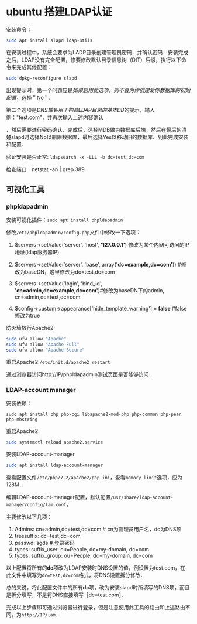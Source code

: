 # ubuntu 搭建LDAP认证

安装命令：

```bash
sudo apt install slapd ldap-utils
```

在安装过程中，系统会要求为LADP目录创建管理员密码．并确认密码．安装完成之后，LDAP没有完全配置，修要修改默认目录信息树（DIT）后缀，执行以下命令来完成其他配置：

```bash
sudo dpkg-reconfigure slapd
```

出现提示时，第一个问题应是*如果启用此选项，则不会为你创建爱你数据库的初始配置*，选择＂No＂.

第二个选项是*DNS域名用于构造LDAP目录的基本DB*的提示，输入例："test.com"．并再次输入上述内容确认

．然后需要进行密码确认．完成后，选择MDB做为数据库后端，然后在最后的清楚slapd时选择No以删除数据库，最后选择Yes以移动旧的数据库．到此完成安装和配置．

验证安装是否正常: `ldapsearch -x -LLL -b dc=test,dc=com`

检查端口　netstat -an | grep 389

## 可视化工具

### phpldapadmin

安装可视化插件：`sudo apt install phpldapadmin`

修改`/etc/phpldapadmin/config.php`文件中修改一下选项：

1. $servers->setValue('server'. 'host', **'127.0.0.1'**)  修改为某个内网可访问的IP地址(ldap服务器IP)

2. $servers->setValue('server'. 'base', array(**'dc=example,dc=com'**)) #修改为baseDN，这里修改为dc=test,dc=com

3. $servers->setValue('login', 'bind_id', **'cn=admin,dc=example,dc=com'**)#修改为baseDN下的admin, cn=admin,dc=test,dc=com

4. $config->custom->appearance['hide_template_warning'] = **false** #false修改为true

防火墙放行Apache2:

```bash
sudo ufw allow "Apache"
sudo ufw allow "Apache Full"
sudo ufw allow "Apache Secure" 
```

重启Apache2:`/etc/init.d/apache2 restart`

通过浏览器访问http://IP/phpldapadmin测试页面是否能够访问．



### LDAP-account manager

安装依赖：

```
sudo apt install php php-cgi libapache2-mod-php php-common php-pear php-mbstring
```

重启Apache2

```bash
sudo systemctl reload apache2.service
```

安装LDAP-account-manager

```bash
sudo apt install ldap-account-manager
```

查看配置文件`/etc/php/7.2/apache2/php.ini`，查看`memory_limit`选项，应为128M．

编辑LDAP-account-manager配置，默认配置`/usr/share/ldap-account-manager/config/lam.conf`，

主要修改以下几项：

1. Admins: cn=admin,dc=test,dc=com # cn为管理员用户名，dc为DNS项
2. treesuffix: dc=test,dc=com
3. passwd: sgds # 登录密码
4. types: suffix_user: ou=People, dc=my-domain, dc=com
5. types: suffix_group: ou=People, dc=my-domain, dc=com

以上配置将所有的**dc**项改为LDAP安装时DNS设置的值，例设置为test.com，在此文件中填写为`dc=test,dc=com`格式，将DNS设置拆分修改．

总的来说，将此配置文件中的所有**dc**项，改为安装slapd时所填写的DNS项，而且是拆分填写，不是将DNS直接填写［dc=test.com］．

完成以上步骤即可通过浏览器进行登录，但是注意使用此工具的路由和上述路由不同，为`http://IP/lam`．


